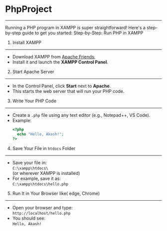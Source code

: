 # PhpProject
-------------------------------------------------------------------------------------------------------------------------------------------------------------------------
Running a PHP program in XAMPP is super straightforward! Here's a step-by-step guide to get you started:
Step-by-Step: Run PHP in XAMPP

1. Install XAMPP
-------------------------------------------------------------------------------------------------------------------------------------------------------------------------
- Download XAMPP from [Apache Friends](https://www.apachefriends.org/index.html).
- Install it and launch the **XAMPP Control Panel**.

2. Start Apache Server
--------------------------------------------------------------------------------------------------------------------------------------------------------------------------
- In the Control Panel, click **Start** next to **Apache**.
- This starts the web server that will run your PHP code.

3. Write Your PHP Code
--------------------------------------------------------------------------------------------------------------------------------------------------------------------------
- Create a `.php` file using any text editor (e.g., Notepad++, VS Code).
- Example:
  ```php
  <?php
    echo "Hello, Akash!";
  ?>
  ```

4. Save Your File in `htdocs` Folder
---------------------------------------------------------------------------------------------------------------------------------------------------------------------------
- Save your file in:  
  `C:\xampp\htdocs\`  
  (or wherever XAMPP is installed)
- For example, save it as:  
  `C:\xampp\htdocs\hello.php`

5. Run It in Your Browser like( edge, Chrome)
-----------------------------------------------------------------------------------------------------------------------------------------------------------------------------
- Open your browser and type:  
  `http://localhost/hello.php`
- You should see:  
  `Hello, Akash!`

